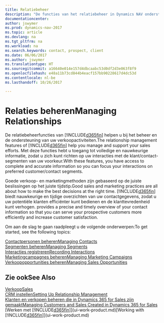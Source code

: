 ```yaml
---
title: Relatiebeheer
description: "De functies van het relatiebeheer in Dynamics NAV ondersteunen uw verkoopinspanningen en u kunt gegevens over contacten en prospects openen zodat u klanten efficiënter kunt bedienen."
documentationcenter: 
author: jswymer
ms.prod: dynamics-nav-2017
ms.topic: article
ms.devlang: na
ms.tgt_pltfrm: na
ms.workload: na
ms.search.keywords: contact, prospect, client
ms.date: 06/06/2017
ms.author: jswymer
ms.translationtype: HT
ms.sourcegitcommit: a16640e014e157d4dbcaabc53d0df2d3e063f8f9
ms.openlocfilehash: e48a11b73cd844b4eacf157bb90228617d4dc53d
ms.contentlocale: nl-be
ms.lasthandoff: 10/26/2017

---
```

# <a name="managing-relationships"></a><span data-ttu-id="28af3-103">Relaties beheren</span><span class="sxs-lookup"><span data-stu-id="28af3-103">Managing Relationships</span></span>
<span data-ttu-id="28af3-104">De relatiebeheerfuncties van [!INCLUDE[d365fin](includes/d365fin_md.md)] helpen u bij het beheer en de ondersteuning van uw verkoopactiviteiten.</span><span class="sxs-lookup"><span data-stu-id="28af3-104">The relationship management features of [!INCLUDE[d365fin](includes/d365fin_md.md)] help you manage and support your sales efforts.</span></span> <span data-ttu-id="28af3-105">Met deze functies hebt u toegang tot volledige en nauwkeurige informatie, zodat u zich kunt richten op uw interacties met de klant/contact-segmenten van uw voorkeur.</span><span class="sxs-lookup"><span data-stu-id="28af3-105">With these features, you have access to complete and accurate information so you can focus your interactions on preferred customer/contact segments.</span></span>

<span data-ttu-id="28af3-106">Goede verkoop- en marketingmethoden zijn gebaseerd op de juiste beslissingen op het juiste tijdstip.</span><span class="sxs-lookup"><span data-stu-id="28af3-106">Good sales and marketing practices are all about how to make the best decisions at the right time.</span></span> [!INCLUDE[d365fin](includes/d365fin_md.md)]<span data-ttu-id="28af3-107"> biedt nauwkeurige en tijdige overzichten van uw contactgegevens, zodat u uw potentiële klanten efficiënter kunt bedienen en de klanttevredenheid kunt verhogen.</span><span class="sxs-lookup"><span data-stu-id="28af3-107"> provides a precise and timely overview of your contact information so that you can serve your prospective customers more efficiently and increase customer satisfaction.</span></span>

<span data-ttu-id="28af3-108">Om aan de slag te gaan raadpleegt u de volgende onderwerpen:</span><span class="sxs-lookup"><span data-stu-id="28af3-108">To get started, see the following topics:</span></span>

[<span data-ttu-id="28af3-109">Contactpersonen beheren</span><span class="sxs-lookup"><span data-stu-id="28af3-109">Managing Contacts</span></span>](marketing-contacts.md)  
[<span data-ttu-id="28af3-110">Segmenten beheren</span><span class="sxs-lookup"><span data-stu-id="28af3-110">Managing Segments</span></span>](marketing-segments.md)  
[<span data-ttu-id="28af3-111">Interacties registreren</span><span class="sxs-lookup"><span data-stu-id="28af3-111">Recording Interactions</span></span>](marketing-interactions.md)  
[<span data-ttu-id="28af3-112">Marketingcampagnes beheren</span><span class="sxs-lookup"><span data-stu-id="28af3-112">Managing Marketing Campaigns</span></span>](marketing-campaigns.md)  
[<span data-ttu-id="28af3-113">Verkoopopportunities beheren</span><span class="sxs-lookup"><span data-stu-id="28af3-113">Managing Sales Opportunities</span></span>](marketing-manage-sales-opportunities.md)

## <a name="see-also"></a><span data-ttu-id="28af3-114">Zie ook</span><span class="sxs-lookup"><span data-stu-id="28af3-114">See Also</span></span>
[<span data-ttu-id="28af3-115">Verkoop</span><span class="sxs-lookup"><span data-stu-id="28af3-115">Sales</span></span>](sales-manage-sales.md)  
[<span data-ttu-id="28af3-116">CRM instellen</span><span class="sxs-lookup"><span data-stu-id="28af3-116">Setting Up Relationship Management</span></span>](marketing-setup-marketing.md)  
[<span data-ttu-id="28af3-117">Klanten en verkopen beheren die in Dynamics 365 for Sales zijn gemaakt</span><span class="sxs-lookup"><span data-stu-id="28af3-117">Managing Customers and Sales Created in Dynamics 365 for Sales</span></span>](marketing-integrate-dynamicscrm.md)  
<span data-ttu-id="28af3-118">[Werken met [!INCLUDE[d365fin](includes/d365fin_md.md)]](ui-work-product.md)</span><span class="sxs-lookup"><span data-stu-id="28af3-118">[Working with [!INCLUDE[d365fin](includes/d365fin_md.md)]](ui-work-product.md)</span></span>  

